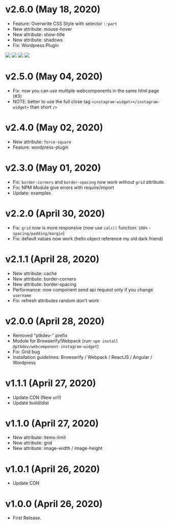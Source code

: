 # v2.6.0 (May 18, 2020)
* Feature: Overwrite CSS Style with selector `::part`
* New attribute: mouse-hover
* New attribute: show-title
* New attribute: shadows
* Fix: Wordpress Plugin

[![](https://img.shields.io/badge/donate-paypal-005EA6.svg?logo=paypal)](https://www.paypal.me/ptkdev) [![](https://img.shields.io/badge/donate-patreon-F87668.svg?logo=patreon)](https://www.patreon.com/ptkdev) [![](https://img.shields.io/badge/donate-sponsors-ea4aaa.svg?logo=github)](https://github.com/sponsors/ptkdev/)  [![](https://img.shields.io/badge/donate-ko--fi-29abe0.svg?logo=ko-fi)](https://ko-fi.com/ptkdev)


# v2.5.0 (May 04, 2020)
* Fix: now you can use multiple webcomponents in the same html page (#3)
* NOTE: better to use the full close tag `<instagram-widget></instagram-widget>` than short `/>`

# v2.4.0 (May 02, 2020)
* New attribute: `force-square`
* Feature: wordpress-plugin

# v2.3.0 (May 01, 2020)
* Fix: `border-corners` and `border-spacing` now work without `grid` attribute.
* Fix: NPM Module give errors with require/import
* Update: examples

# v2.2.0 (April 30, 2020)
* Fix: `grid` now is more responsive (now use `calc()` function: `100%` - `spacing/padding/margin`)
* Fix: default values now work (hello object reference my old dark friend)

# v2.1.1 (April 28, 2020)
* New attribute: cache
* New attribute: border-corners
* New attribute: border-spacing
* Performance: now component send api request only if you change `username`
* Fix: refresh attributes random don't work

# v2.0.0 (April 28, 2020)
* Removed "ptkdev-" prefix
* Module for Browserify/Webpack (run: `npm install @ptkdev/webcomponent-instagram-widget`)
* Fix: Grid bug
* Installation guidelines: Browserify / Webpack / ReactJS / Angular / Wordpress

# v1.1.1 (April 27, 2020)
* Update CDN (New url!)
* Update build/dist

# v1.1.0 (April 27, 2020)
* New attribute: items-limit
* New attribute: grid
* New attribute: image-width / image-height

# v1.0.1 (April 26, 2020)
* Update CDN

# v1.0.0 (April 26, 2020)
* First Release.